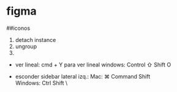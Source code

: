 # figma

##iconos

1. detach instance
2. ungroup
3.

- ver lineal:
  cmd + Y para ver lineal
  windows: Control ⇧ Shift O

- esconder sidebar lateral izq.:
  Mac: ⌘ Command Shift \
  Windows: Ctrl Shift \
